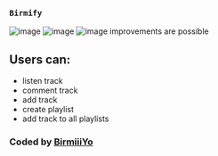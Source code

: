 ### `Birmify`

![image](https://user-images.githubusercontent.com/91631586/200913329-a2b66a02-55fd-4fe9-b7c0-b11690ddde12.png)
![image](https://user-images.githubusercontent.com/91631586/200913396-d5312d04-b566-4236-8096-a6ef13563bd4.png)
![image](https://user-images.githubusercontent.com/91631586/200913602-410dea68-4660-4bf1-b0c0-2a706cfa6809.png)
improvements are possible

## Users can:

- listen track
- comment track
- add track
- create playlist
- add track to all playlists

### Coded by [BirmiiiYo](https://github.com/BirmiiiYO)
